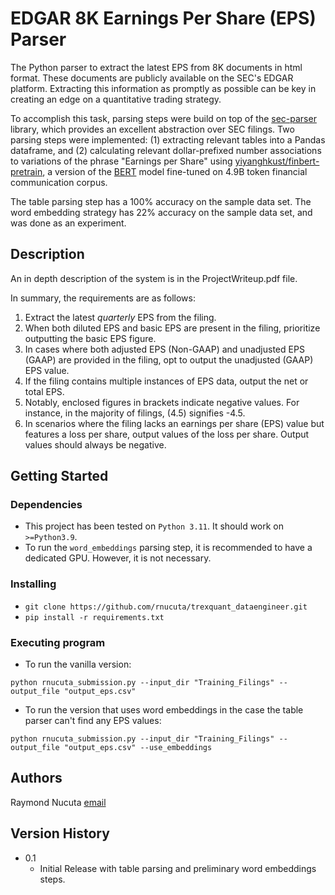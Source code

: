 # EDGAR 8K Earnings Per Share (EPS) Parser

The Python parser to extract the latest EPS from 8K documents in html format. These documents are publicly available on the SEC's EDGAR platform. Extracting this information as promptly as possible can be key in creating an edge on a quantitative trading strategy.

To accomplish this task, parsing steps were build on top of the [sec-parser](https://sec-parser.readthedocs.io/en/latest/) library, which provides an excellent abstraction over SEC filings. Two parsing steps were implemented: (1) extracting relevant tables into a Pandas dataframe, and (2) calculating relevant dollar-prefixed number associations to variations of the phrase "Earnings per Share" using [yiyanghkust/finbert-pretrain](https://huggingface.co/yiyanghkust/finbert-pretrain), a version of the [BERT](https://arxiv.org/pdf/1810.04805) model fine-tuned on 4.9B token financial communication corpus. 

The table parsing step has a 100% accuracy on the sample data set. The word embedding strategy has 22% accuracy on the sample data set, and was done as an experiment.

## Description

An in depth description of the system is in the ProjectWriteup.pdf file.

In summary, the requirements are as follows: 
1. Extract the latest *quarterly* EPS from the filing.
2. When both diluted EPS and basic EPS are present in the filing, prioritize outputting the basic EPS figure.
3. In cases where both adjusted EPS (Non-GAAP) and unadjusted EPS (GAAP) are provided in the filing, opt to output the unadjusted (GAAP) EPS value.
4. If the filing contains multiple instances of EPS data, output the net or total EPS.
5. Notably, enclosed figures in brackets indicate negative values. For instance, in the majority of filings, (4.5) signifies -4.5.
6. In scenarios where the filing lacks an earnings per share (EPS) value but features a loss per share, output values of the loss per share. Output values should always be negative.


## Getting Started

### Dependencies

* This project has been tested on `Python 3.11`. It should work on `>=Python3.9`.
* To run the `word_embeddings` parsing step, it is recommended to have a dedicated GPU. However, it is not necessary.

### Installing

* `git clone https://github.com/rnucuta/trexquant_dataengineer.git`
* `pip install -r requirements.txt`

### Executing program

* To run the vanilla version:
```
python rnucuta_submission.py --input_dir "Training_Filings" --output_file "output_eps.csv"
```
* To run the version that uses word embeddings in the case the table parser can't find any EPS values:
```
python rnucuta_submission.py --input_dir "Training_Filings" --output_file "output_eps.csv" --use_embeddings
```

## Authors

Raymond Nucuta
[email](mailto:rn347@cornell.edu)

## Version History

<!-- * 0.2
    * Various bug fixes and optimizations
    * See [commit change]() or See [release history]() -->
* 0.1
    * Initial Release with table parsing and preliminary word embeddings steps.

<!-- ## License

This project is licensed under the [NAME HERE] License - see the LICENSE.md file for details

## Acknowledgments

Inspiration, code snippets, etc.
* [awesome-readme](https://github.com/matiassingers/awesome-readme)
* [PurpleBooth](https://gist.github.com/PurpleBooth/109311bb0361f32d87a2)
* [dbader](https://github.com/dbader/readme-template)
* [zenorocha](https://gist.github.com/zenorocha/4526327)
* [fvcproductions](https://gist.github.com/fvcproductions/1bfc2d4aecb01a834b46) -->